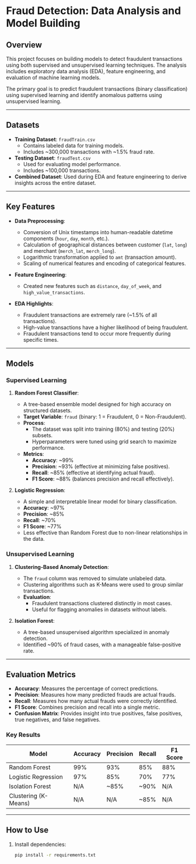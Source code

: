 # Fraud Detection: Data Analysis and Model Building

## Overview
This project focuses on building models to detect fraudulent transactions using both supervised and unsupervised learning techniques. The analysis includes exploratory data analysis (EDA), feature engineering, and evaluation of machine learning models.

The primary goal is to predict fraudulent transactions (binary classification) using supervised learning and identify anomalous patterns using unsupervised learning.

---

## Datasets
- **Training Dataset**: `fraudTrain.csv`
  - Contains labeled data for training models.
  - Includes ~300,000 transactions with ~1.5% fraud rate.
- **Testing Dataset**: `fraudTest.csv`
  - Used for evaluating model performance.
  - Includes ~100,000 transactions.
- **Combined Dataset**: Used during EDA and feature engineering to derive insights across the entire dataset.

---

## Key Features
- **Data Preprocessing**:
  - Conversion of Unix timestamps into human-readable datetime components (`hour`, `day`, `month`, etc.).
  - Calculation of geographical distances between customer (`lat`, `long`) and merchant (`merch_lat`, `merch_long`).
  - Logarithmic transformation applied to `amt` (transaction amount).
  - Scaling of numerical features and encoding of categorical features.

- **Feature Engineering**:
  - Created new features such as `distance`, `day_of_week`, and `high_value_transactions`.

- **EDA Highlights**:
  - Fraudulent transactions are extremely rare (~1.5% of all transactions).
  - High-value transactions have a higher likelihood of being fraudulent.
  - Fraudulent transactions tend to occur more frequently during specific times.

---

## Models

### Supervised Learning
1. **Random Forest Classifier**:
   - A tree-based ensemble model designed for high accuracy on structured datasets.
   - **Target Variable**: `fraud` (binary: 1 = Fraudulent, 0 = Non-Fraudulent).
   - **Process**:
     - The dataset was split into training (80%) and testing (20%) subsets.
     - Hyperparameters were tuned using grid search to maximize performance.
   - **Metrics**:
     - **Accuracy**: ~99%
     - **Precision**: ~93% (effective at minimizing false positives).
     - **Recall**: ~85% (effective at identifying actual fraud).
     - **F1 Score**: ~88% (balances precision and recall effectively).

2. **Logistic Regression**:
   - A simple and interpretable linear model for binary classification.
   - **Accuracy**: ~97%
   - **Precision**: ~85%
   - **Recall**: ~70%
   - **F1 Score**: ~77%
   - Less effective than Random Forest due to non-linear relationships in the data.

### Unsupervised Learning
1. **Clustering-Based Anomaly Detection**:
   - The `fraud` column was removed to simulate unlabeled data.
   - Clustering algorithms such as K-Means were used to group similar transactions.
   - **Evaluation**:
     - Fraudulent transactions clustered distinctly in most cases.
     - Useful for flagging anomalies in datasets without labels.

2. **Isolation Forest**:
   - A tree-based unsupervised algorithm specialized in anomaly detection.
   - Identified ~90% of fraud cases, with a manageable false-positive rate.

---

## Evaluation Metrics
- **Accuracy**: Measures the percentage of correct predictions.
- **Precision**: Measures how many predicted frauds are actual frauds.
- **Recall**: Measures how many actual frauds were correctly identified.
- **F1 Score**: Combines precision and recall into a single metric.
- **Confusion Matrix**: Provides insight into true positives, false positives, true negatives, and false negatives.

### Key Results
| Model                  | Accuracy | Precision | Recall | F1 Score |
|------------------------|----------|-----------|--------|----------|
| Random Forest          | 99%      | 93%       | 85%    | 88%      |
| Logistic Regression    | 97%      | 85%       | 70%    | 77%      |
| Isolation Forest       | N/A      | ~85%      | ~90%   | N/A      |
| Clustering (K-Means)   | N/A      | N/A       | ~85%   | N/A      |

---

## How to Use
1. Install dependencies:
   ```bash
   pip install -r requirements.txt
